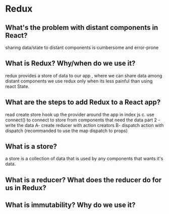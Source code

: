 # Redux

## What's the problem with distant components in React?
sharing data/state to distant components is cumbersome and error-prone 
## What is Redux? Why/when do we use it?
redux provides a store of data to our app , where we can share data among distant components we use redux only when its less painful than using react State.
## What are the steps to add Redux to a React app?
 read create store 
 hook up the provider around the app in index js
  c. use connect() to connect to store from components that need the data 
   part 2 - write the data 
   A- create reducer with action creators 
   B- dispatch action with dispatch (recommanded to use the map dispatch to props)
## What is a store?
a store is a collection of data that is used by any components that wants it's data.
## What is a reducer? What does the reducer do for us in Redux?

## What is immutability? Why do we use it?

